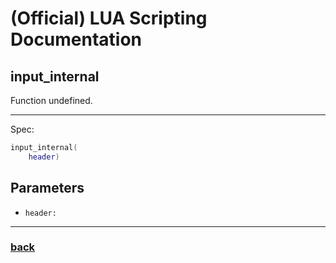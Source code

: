 
# (Official) LUA Scripting Documentation

## input_internal

Function undefined.

___

Spec:

```lua
input_internal(
	header)
```

## Parameters

- `header:` 

___

### [back](../other)
